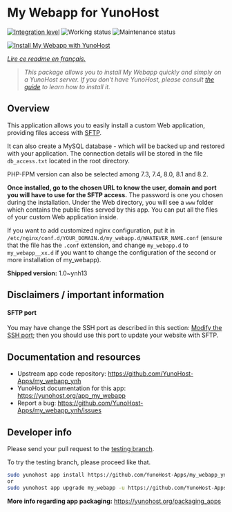 <!--
N.B.: This README was automatically generated by https://github.com/YunoHost/apps/tree/master/tools/README-generator
It shall NOT be edited by hand.
-->

# My Webapp for YunoHost

[![Integration level](https://dash.yunohost.org/integration/my_webapp.svg)](https://dash.yunohost.org/appci/app/my_webapp) ![Working status](https://ci-apps.yunohost.org/ci/badges/my_webapp.status.svg) ![Maintenance status](https://ci-apps.yunohost.org/ci/badges/my_webapp.maintain.svg)

[![Install My Webapp with YunoHost](https://install-app.yunohost.org/install-with-yunohost.svg)](https://install-app.yunohost.org/?app=my_webapp)

*[Lire ce readme en français.](./README_fr.md)*

> *This package allows you to install My Webapp quickly and simply on a YunoHost server.
If you don't have YunoHost, please consult [the guide](https://yunohost.org/#/install) to learn how to install it.*

## Overview

This application allows you to easily install a custom Web application, providing files access with [SFTP](https://yunohost.org/en/filezilla).

It can also create a MySQL database - which will be backed up and restored with your application. The connection details will be stored in the file `db_access.txt` located in the root directory.

PHP-FPM version can also be selected among 7.3, 7.4, 8.0, 8.1 and 8.2.

**Once installed, go to the chosen URL to know the user, domain and port you will have to use for the SFTP access.** The password is one you chosen during the installation. Under the Web directory, you will see a `www` folder which contains the public files served by this app. You can put all the files of your custom Web application inside.

If you want to add customized nginx configuration, put it in `/etc/nginx/conf.d/YOUR_DOMAIN.d/my_webapp.d/WHATEVER_NAME.conf` (ensure that the file has the `.conf` extension, and change `my_webapp.d` to `my_webapp__xx.d` if you want to change the configuration of the second or more installation of my_webapp).


**Shipped version:** 1.0~ynh13
## Disclaimers / important information

#### SFTP port

You may have change the SSH port as described in this section: [Modify the SSH port](https://yunohost.org/en/security#modify-the-ssh-port); then you should use this port to update your website with SFTP.

## Documentation and resources

* Upstream app code repository: <https://github.com/YunoHost-Apps/my_webapp_ynh>
* YunoHost documentation for this app: <https://yunohost.org/app_my_webapp>
* Report a bug: <https://github.com/YunoHost-Apps/my_webapp_ynh/issues>

## Developer info

Please send your pull request to the [testing branch](https://github.com/YunoHost-Apps/my_webapp_ynh/tree/testing).

To try the testing branch, please proceed like that.

``` bash
sudo yunohost app install https://github.com/YunoHost-Apps/my_webapp_ynh/tree/testing --debug
or
sudo yunohost app upgrade my_webapp -u https://github.com/YunoHost-Apps/my_webapp_ynh/tree/testing --debug
```

**More info regarding app packaging:** <https://yunohost.org/packaging_apps>
